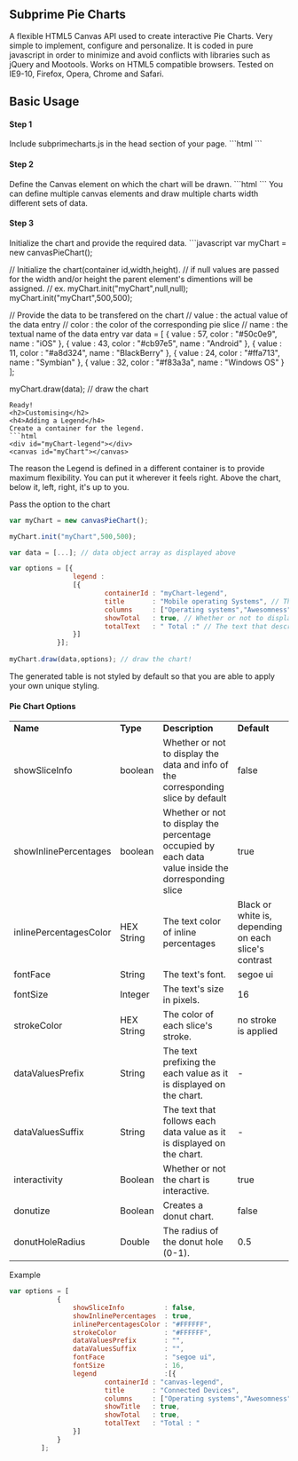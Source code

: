 <h2>Subprime Pie Charts</h2>
A flexible HTML5 Canvas API used to create interactive Pie Charts. Very simple to implement, configure and personalize. It is coded in pure javascript in order to minimize and avoid conflicts with libraries such as jQuery and Mootools. Works on HTML5 compatible browsers. Tested on IE9-10, Firefox, Opera, Chrome and Safari.
<h2>Basic Usage</h2>
<h4>Step 1</h4>
Include subprimecharts.js in the head section of your page.
```html
<script src="path/to/my/js/folder/subprimecharts.js"></script>
```
<h4>Step 2</h4>
Define the Canvas element on which the chart will be drawn.
```html
<canvas id="myChart"></canvas>
```
You can define multiple canvas elements and draw multiple charts width different sets of data.
<h4>Step 3</h4>
Initialize the chart and provide the required data.
```javascript
var myChart = new canvasPieChart();

// Initialize the chart(container id,width,height).
// if null values are passed for the width and/or height the parent element's dimentions will be assigned.
// ex. myChart.init("myChart",null,null);
myChart.init("myChart",500,500); 

// Provide the data to be transfered on the chart
// value : the actual value of the data entry
// color : the color of the corresponding pie slice
// name  : the textual name of the data entry
var data = [
        {
            value : 57,
            color : "#50c0e9",
            name  : "iOS"
        },
        {
            value : 43,
            color : "#cb97e5",
            name  : "Android"
        },
        {
            value : 11,
            color : "#a8d324",
            name  : "BlackBerry"
        },
        {
            value : 24,
            color : "#ffa713",
            name  : "Symbian"
        },
        {
            value : 32,
            color : "#f83a3a",
            name  : "Windows OS"
        }
    ];
    
myChart.draw(data); // draw the chart
```
Ready!
<h2>Customising</h2>
<h4>Adding a Legend</h4>
Create a container for the legend.
```html
<div id="myChart-legend"></div>
<canvas id="myChart"></canvas>
```
The reason the Legend is defined in a different container is to provide maximum flexibility. You can put it wherever it feels right. Above the chart, below it, left, right, it's up to you.


Pass the option to the chart
```javascript
var myChart = new canvasPieChart();

myChart.init("myChart",500,500); 

var data = [...]; // data object array as displayed above

var options = [{
                legend :
                [{
                        containerId : "myChart-legend",
                        title       : "Mobile operating Systems", // The title of the Chart
                        columns     : ["Operating systems","Awesomness","%"], //The column names of the legend table. At least one column is required
                        showTotal   : true, // Whether or not to display the total sum of data values
                        totalText   : " Total :" // The text that describes the sum of data values
                }]
            }];
    
myChart.draw(data,options); // draw the chart!
```
The generated table is not styled by default so that you are able to apply your own unique styling.
<h4>Pie Chart Options</h4>
<table>
        <tr>
                <td><strong>Name</strong></td>
                <td><strong>Type</strong></td>
                <td><strong>Description</strong></td>
                <td><strong>Default</strong></td>
        </tr>
        <tr>
                <td>showSliceInfo</td>
                <td>boolean</td>
                <td>Whether or not to display the data and info of the corresponding slice by default</td>
                <td>false</td>
        </tr>
        <tr>
                <td>showInlinePercentages</td>
                <td>boolean</td>
                <td>Whether or not to display the percentage occupied by each data value inside the dorresponding slice</td>
                <td>true</td>
        </tr>
        <tr>
                <td>inlinePercentagesColor</td>
                <td>HEX String</td>
                <td>The text color of inline percentages</td>
                <td>Black or white is, depending on each slice's contrast</td>
        </tr>
        <tr>
                <td>fontFace</td>
                <td>String</td>
                <td>The text's font.</td>
                <td>segoe ui</td>
        </tr>
        <tr>
                <td>fontSize</td>
                <td>Integer</td>
                <td>The text's size in pixels.</td>
                <td>16</td>
        </tr>
        <tr>
                <td>strokeColor</td>
                <td>HEX String</td>
                <td>The color of each slice's stroke.</td>
                <td>no stroke is applied</td>
        </tr>
        <tr>
                <td>dataValuesPrefix</td>
                <td>String</td>
                <td>The text prefixing the each value as it is displayed on the chart.</td>
                <td> - </td>
        </tr>
        <tr>
                <td>dataValuesSuffix</td>
                <td>String</td>
                <td>The text that follows each data value as it is displayed on the chart.</td>
                <td> - </td>
        </tr>
        <tr>
                <td>interactivity</td>
                <td>Boolean</td>
                <td>Whether or not the chart is interactive.</td>
                <td>true</td>
        </tr>
        <tr>
                <td>donutize</td>
                <td>Boolean</td>
                <td>Creates a donut chart.</td>
                <td>false</td>
        </tr>
        <tr>
                <td>donutHoleRadius</td>
                <td>Double</td>
                <td>The radius of the donut hole (0-1).</td>
                <td>0.5</td>
        </tr>
</table>

Example
```javascript
var options = [
            {
                showSliceInfo          : false,
                showInlinePercentages  : true,
                inlinePercentagesColor : "#FFFFFF",
                strokeColor            : "#FFFFFF",
                dataValuesPrefix       : "",
                dataValuesSuffix       : "",
                fontFace               : "segoe ui",
                fontSize               : 16,
                legend                 :[{
                        containerId : "canvas-legend",
                        title       : "Connected Devices",
                        columns     : ["Operating systems","Awesomness","%"],
                        showTitle   : true,
                        showTotal   : true,
                        totalText   : "Total : "
                }]
            }
        ];
```

